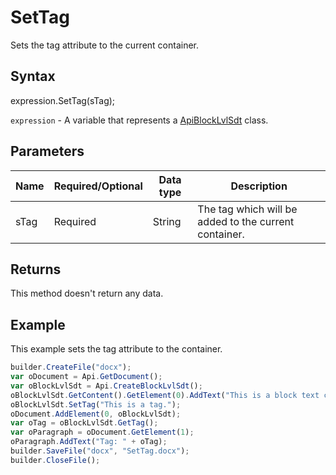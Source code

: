 # SetTag

Sets the tag attribute to the current container.

## Syntax

expression.SetTag(sTag);

`expression` - A variable that represents a [ApiBlockLvlSdt](../ApiBlockLvlSdt.md) class.

## Parameters

| **Name** | **Required/Optional** | **Data type** | **Description** |
| ------------- | ------------- | ------------- | ------------- |
| sTag | Required | String | The tag which will be added to the current container. |

## Returns

This method doesn't return any data.

## Example

This example sets the tag attribute to the container.

```javascript
builder.CreateFile("docx");
var oDocument = Api.GetDocument();
var oBlockLvlSdt = Api.CreateBlockLvlSdt();
oBlockLvlSdt.GetContent().GetElement(0).AddText("This is a block text content control with a tag set to it.");
oBlockLvlSdt.SetTag("This is a tag.");
oDocument.AddElement(0, oBlockLvlSdt);
var oTag = oBlockLvlSdt.GetTag();
var oParagraph = oDocument.GetElement(1);
oParagraph.AddText("Tag: " + oTag);
builder.SaveFile("docx", "SetTag.docx");
builder.CloseFile();
```